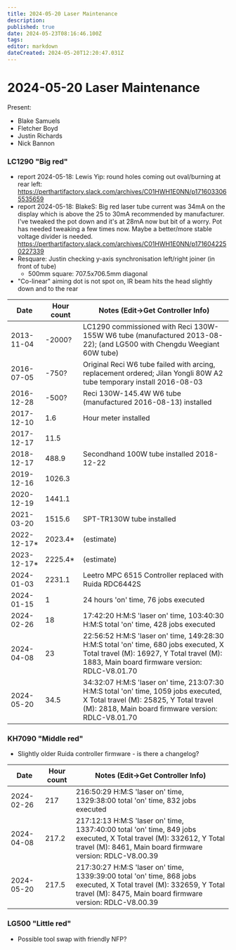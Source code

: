 ```yaml
---
title: 2024-05-20 Laser Maintenance
description: 
published: true
date: 2024-05-23T08:16:46.100Z
tags: 
editor: markdown
dateCreated: 2024-05-20T12:20:47.031Z
---
```


# 2024-05-20 Laser Maintenance

Present:
* Blake Samuels
* Fletcher Boyd
* Justin Richards
* Nick Bannon

### LC1290 "Big red"

* report 2024-05-18: Lewis Yip: round holes coming out oval/burning at rear left: https://perthartifactory.slack.com/archives/C01HWH1E0NN/p1716033065535659
* report 2024-05-18: BlakeS: Big red laser tube current was 34mA on the display which is above the 25 to 30mA recommended by manufacturer. I've tweaked the pot down and it's at 28mA now but bit of a worry. Pot has needed tweaking a few times now. Maybe a better/more stable voltage divider is needed. https://perthartifactory.slack.com/archives/C01HWH1E0NN/p1716042250227339
* Resquare: Justin checking y-axis synchronisation left/right joiner (in front of tube)
  * 500mm square: 707.5x706.5mm diagonal
* "Co-linear" aiming dot is not spot on, IR beam hits the head slightly down and to the rear

| Date       | Hour count | Notes (Edit->Get Controller Info) |
|------------|------------|-----------------------------------------------------------------------------------------------------------------------|
| 2013-11-04 | -2000?     | LC1290 commissioned with Reci 130W-155W W6 tube (manufactured 2013-08-22); (and LG500 with Chengdu Weegiant 60W tube) |
| 2016-07-05 | -750?      | Original Reci W6 tube failed with arcing, replacement ordered; Jilan Yongli 80W A2 tube temporary install 2016-08-03  |
| 2016-12-28 | -500?      | Reci 130W-145.4W W6 tube (manufactured 2016-08-13) installed |
| 2017-12-10 | 1.6        | Hour meter installed |
| 2017-12-17 | 11.5       | |
| 2018-12-17 | 488.9      | Secondhand 100W tube installed 2018-12-22 |
| 2019-12-16 | 1026.3     | |
| 2020-12-19 | 1441.1     | |
| 2021-03-20 | 1515.6     | SPT-TR130W tube installed |
| 2022-12-17* | 2023.4*   | (estimate) |
| 2023-12-17* | 2225.4*   | (estimate) |
| 2024-01-03 | 2231.1     | Leetro MPC 6515 Controller replaced with Ruida RDC6442S |
| 2024-01-15 | 1          | 24 hours 'on' time, 76 jobs executed |
| 2024-02-26 | 18         | 17:42:20 H:M:S 'laser on' time, 103:40:30 H:M:S total 'on' time, 428 jobs executed |
| 2024-04-08 | 23         | 22:56:52 H:M:S 'laser on' time, 149:28:30 H:M:S total 'on' time, 680 jobs executed, X Total travel (M): 16927, Y Total travel (M): 1883, Main board firmware version: RDLC-V8.01.70 |
| 2024-05-20 | 34.5       | 34:32:07 H:M:S 'laser on' time, 213:07:30 H:M:S total 'on' time, 1059 jobs executed, X Total travel (M): 25825, Y Total travel (M): 2818, Main board firmware version: RDLC-V8.01.70 |

### KH7090 "Middle red"

* Slightly older Ruida controller firmware - is there a changelog?

| Date       | Hour count | Notes (Edit->Get Controller Info) |
|------------|------------|-------|
| 2024-02-26 | 217        | 216:50:29 H:M:S 'laser on' time, 1329:38:00 total 'on' time, 832 jobs executed |
| 2024-04-08 | 217.2      | 217:12:13 H:M:S 'laser on' time, 1337:40:00 total 'on' time, 849 jobs executed, X Total travel (M): 332612, Y Total travel (M): 8461, Main board firmware version: RDLC-V8.00.39 |
| 2024-05-20 | 217.5      | 217:30:27 H:M:S 'laser on' time, 1339:39:00 total 'on' time, 868 jobs executed, X Total travel (M): 332659, Y Total travel (M): 8475, Main board firmware version: RDLC-V8.00.39 |

### LG500 "Little red"
* Possible tool swap with friendly NFP?